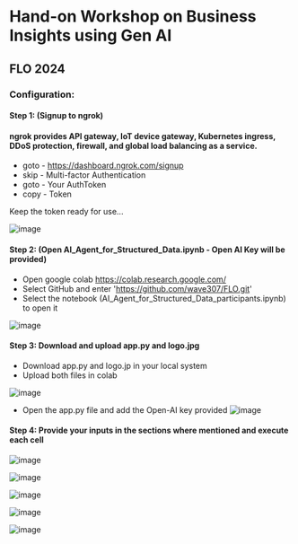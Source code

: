 # Hand-on Workshop on Business Insights using Gen AI
## FLO 2024

  
### Configuration:  
#### Step 1: (Signup to ngrok)  
#### ngrok provides API gateway, IoT device gateway, Kubernetes ingress, DDoS protection, firewall, and global load balancing as a service.  
*  goto - https://dashboard.ngrok.com/signup  
*  skip - Multi-factor Authentication  
*  goto - Your AuthToken  
*  copy - Token
  
Keep the token ready for use...  
  
    
![image](https://github.com/user-attachments/assets/ada66257-f1cd-4b79-9db5-80d908571b14)  

    
#### Step 2: (Open AI_Agent_for_Structured_Data.ipynb - Open AI Key will be provided)
*  Open google colab https://colab.research.google.com/
*  Select GitHub and enter 'https://github.com/wave307/FLO.git'
*  Select the notebook (AI_Agent_for_Structured_Data_participants.ipynb) to open it  

![image](https://github.com/user-attachments/assets/96b3b5a2-886c-450c-a038-aba74dd40939)  


#### Step 3: Download and upload app.py and logo.jpg
*  Download app.py and logo.jp in your local system
*  Upload both files in colab

![image](https://github.com/user-attachments/assets/4d0f3593-532c-4a96-bd7a-16e86b6c0996)  

*  Open the app.py file and add the Open-AI key provided
![image](https://github.com/user-attachments/assets/81a485d6-063d-40fc-97fa-a07e52817973)  

  
#### Step 4: Provide your inputs in the sections where mentioned and execute each cell

![image](https://github.com/user-attachments/assets/56c8eb3d-076a-44ea-977f-c2b4cbad8125)  

![image](https://github.com/user-attachments/assets/43456391-7880-4208-92ca-838385d9c511)  

![image](https://github.com/user-attachments/assets/51f89922-73aa-478a-b2b6-492004d48085)  

![image](https://github.com/user-attachments/assets/8768bb9c-0c95-47da-b706-ba6214192a6c)  

![image](https://github.com/user-attachments/assets/a06ee04b-4a5f-4dba-8004-4338cfeeb688)  




